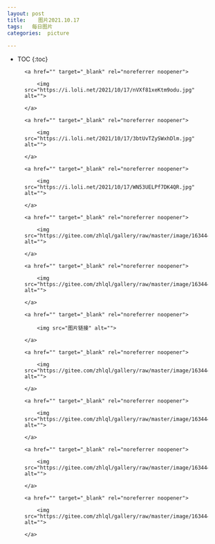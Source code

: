 ```yaml
---
layout: post
title:    图片2021.10.17
tags:   每日图片
categories:  picture
                  
---
```


* TOC
{:toc}

<figure class="wp-block-image">

    <a href="" target="_blank" rel="noreferrer noopener">

        <img src="https://i.loli.net/2021/10/17/nVXf81xeKtm9odu.jpg" alt="">

    </a>

</figure>


<figure class="wp-block-image">

    <a href="" target="_blank" rel="noreferrer noopener">

        <img src="https://i.loli.net/2021/10/17/3btUvTZySWxhDlm.jpg" alt="">

    </a>

</figure>


<figure class="wp-block-image">

    <a href="" target="_blank" rel="noreferrer noopener">

        <img src="https://i.loli.net/2021/10/17/WN53UELPf7DK4QR.jpg" alt="">

    </a>

</figure>


<figure class="wp-block-image">

    <a href="" target="_blank" rel="noreferrer noopener">

        <img src="https://gitee.com/zhlql/gallery/raw/master/image/1634442992296.jpeg" alt="">

    </a>

</figure>


<figure class="wp-block-image">

    <a href="" target="_blank" rel="noreferrer noopener">

        <img src="https://gitee.com/zhlql/gallery/raw/master/image/1634442956268.jpeg" alt="">

    </a>

</figure>


<figure class="wp-block-image">

    <a href="" target="_blank" rel="noreferrer noopener">

        <img src="图片链接" alt="">

    </a>

</figure>


<figure class="wp-block-image">

    <a href="" target="_blank" rel="noreferrer noopener">

        <img src="https://gitee.com/zhlql/gallery/raw/master/image/1634443013377.jpeg" alt="">

    </a>

</figure>


<figure class="wp-block-image">

    <a href="" target="_blank" rel="noreferrer noopener">

        <img src="https://gitee.com/zhlql/gallery/raw/master/image/1634443022037.jpeg" alt="">

    </a>

</figure>


<figure class="wp-block-image">

    <a href="" target="_blank" rel="noreferrer noopener">

        <img src="https://gitee.com/zhlql/gallery/raw/master/image/1634443030529.jpeg" alt="">

    </a>

</figure>


<figure class="wp-block-image">

    <a href="" target="_blank" rel="noreferrer noopener">

        <img src="https://gitee.com/zhlql/gallery/raw/master/image/1634443039801.jpeg" alt="">

    </a>

</figure>

